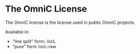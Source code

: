 The OmniC License
=================

The OmniC license is the license used in public OmniC projects.

Available in:

 - "line split" form:	/ocL
 - "pure" form		/ocL-raw
